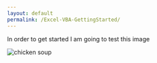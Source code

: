 ```yaml
---
layout: default
permalink: /Excel-VBA-GettingStarted/
---
```


In order to get started I am going to test this image

![chicken soup](/assets/test.jpg)
